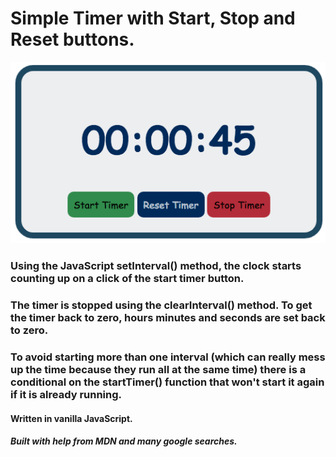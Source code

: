 # Simple Timer with Start, Stop and Reset buttons.

![Screenshot of Timer](TimerScreenShot.png)

### Using the JavaScript setInterval() method, the clock starts counting up on a click of the start timer button.

### The timer is stopped using the clearInterval() method. To get the timer back to zero, hours minutes and seconds are set back to zero.

### To avoid starting more than one interval (which can really mess up the time because they run all at the same time) there is a conditional on the startTimer() function that won't start it again if it is already running.

#### Written in vanilla JavaScript.

##### Built with help from MDN and many google searches.
